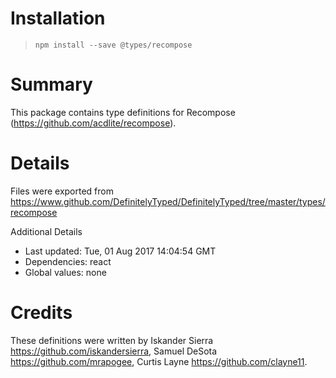 # Installation
> `npm install --save @types/recompose`

# Summary
This package contains type definitions for Recompose (https://github.com/acdlite/recompose).

# Details
Files were exported from https://www.github.com/DefinitelyTyped/DefinitelyTyped/tree/master/types/recompose

Additional Details
 * Last updated: Tue, 01 Aug 2017 14:04:54 GMT
 * Dependencies: react
 * Global values: none

# Credits
These definitions were written by Iskander Sierra <https://github.com/iskandersierra>, Samuel DeSota <https://github.com/mrapogee>, Curtis Layne <https://github.com/clayne11>.
